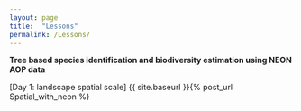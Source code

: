 ```yaml
---
layout: page
title:  "Lessons"
permalink: /Lessons/
---
```


**Tree based species identification and biodiversity estimation using NEON AOP data**

[Day 1: landscape spatial scale] {{ site.baseurl }}{% post_url Spatial_with_neon %}

